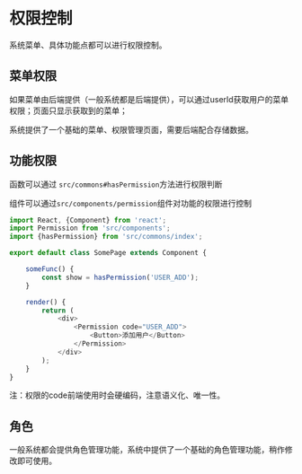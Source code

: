 # 权限控制

系统菜单、具体功能点都可以进行权限控制。

## 菜单权限

如果菜单由后端提供（一般系统都是后端提供），可以通过userId获取用户的菜单权限；页面只显示获取到的菜单；

系统提供了一个基础的菜单、权限管理页面，需要后端配合存储数据。

## 功能权限

函数可以通过 `src/commons#hasPermission`方法进行权限判断

组件可以通过`src/components/permission`组件对功能的权限进行控制

```js
import React, {Component} from 'react';
import Permission from 'src/components';
import {hasPermission} from 'src/commons/index';

export default class SomePage extends Component {

    someFunc() {
        const show = hasPermission('USER_ADD');
    }

    render() {
        return (
            <div>
                <Permission code="USER_ADD">
                    <Button>添加用户</Button>
                </Permission>
            </div>
        );
    }
}
```

注：权限的code前端使用时会硬编码，注意语义化、唯一性。

## 角色

一般系统都会提供角色管理功能，系统中提供了一个基础的角色管理功能，稍作修改即可使用。

